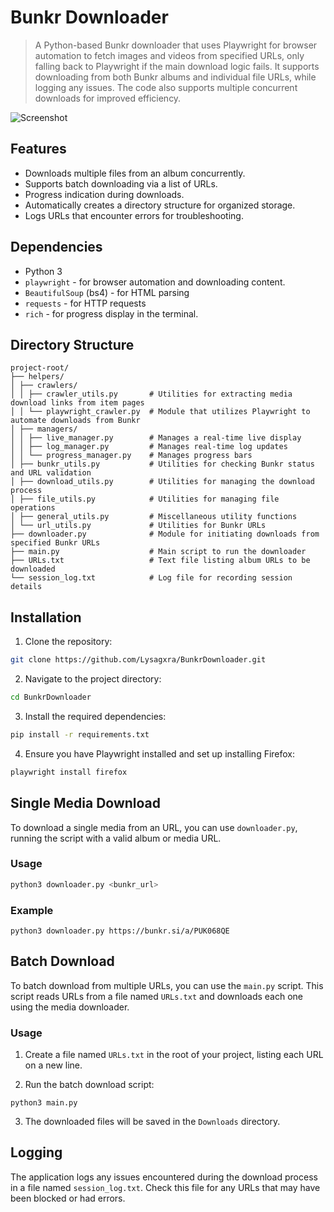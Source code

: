 # Bunkr Downloader

> A Python-based Bunkr downloader that uses Playwright for browser automation to fetch images and videos from specified URLs, only falling back to Playwright if the main download logic fails. It supports downloading from both Bunkr albums and individual file URLs, while logging any issues. The code also supports multiple concurrent downloads for improved efficiency.

![Screenshot](https://github.com/Lysagxra/BunkrDownloader/blob/3bc786d91f2950fbc1df120b7ebbb6ff90e4e6fd/misc/DemoV2.gif)

## Features

- Downloads multiple files from an album concurrently.
- Supports batch downloading via a list of URLs.
- Progress indication during downloads.
- Automatically creates a directory structure for organized storage.
- Logs URLs that encounter errors for troubleshooting.

## Dependencies

- Python 3
- `playwright` - for browser automation and downloading content.
- `BeautifulSoup` (bs4) - for HTML parsing
- `requests` - for HTTP requests
- `rich` - for progress display in the terminal.

## Directory Structure

```
project-root/
├── helpers/
│ ├── crawlers/
│ │ ├── crawler_utils.py       # Utilities for extracting media download links from item pages
│ │ └── playwright_crawler.py  # Module that utilizes Playwright to automate downloads from Bunkr
│ ├── managers/
│ │ ├── live_manager.py        # Manages a real-time live display
│ │ ├── log_manager.py         # Manages real-time log updates
│ │ └── progress_manager.py    # Manages progress bars
│ ├── bunkr_utils.py           # Utilities for checking Bunkr status and URL validation
│ ├── download_utils.py        # Utilities for managing the download process
│ ├── file_utils.py            # Utilities for managing file operations
│ ├── general_utils.py         # Miscellaneous utility functions
│ └── url_utils.py             # Utilities for Bunkr URLs
├── downloader.py              # Module for initiating downloads from specified Bunkr URLs
├── main.py                    # Main script to run the downloader
├── URLs.txt                   # Text file listing album URLs to be downloaded
└── session_log.txt            # Log file for recording session details
```

## Installation

1. Clone the repository:

```bash
git clone https://github.com/Lysagxra/BunkrDownloader.git
```

2. Navigate to the project directory:

```bash
cd BunkrDownloader
```

3. Install the required dependencies:

```bash
pip install -r requirements.txt
```

4. Ensure you have Playwright installed and set up installing Firefox:

```bash
playwright install firefox
```

## Single Media Download

To download a single media from an URL, you can use `downloader.py`, running the script with a valid album or media URL.

### Usage

```bash
python3 downloader.py <bunkr_url>
```

### Example

```
python3 downloader.py https://bunkr.si/a/PUK068QE
```

## Batch Download

To batch download from multiple URLs, you can use the `main.py` script. This script reads URLs from a file named `URLs.txt` and downloads each one using the media downloader.

### Usage

1. Create a file named `URLs.txt` in the root of your project, listing each URL on a new line.

2. Run the batch download script:

```
python3 main.py
```

3. The downloaded files will be saved in the `Downloads` directory.

## Logging

The application logs any issues encountered during the download process in a file named `session_log.txt`. Check this file for any URLs that may have been blocked or had errors.
